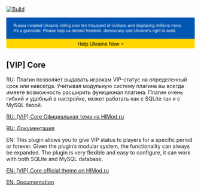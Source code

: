 [![Build](https://github.com/R1KO/VIP-Core/actions/workflows/build.yml/badge.svg?branch=master)](https://github.com/R1KO/VIP-Core/actions/workflows/build.yml)


[![Stand With Ukraine](https://raw.githubusercontent.com/vshymanskyy/StandWithUkraine/main/banner2-direct.svg)](https://vshymanskyy.github.io/StandWithUkraine/)


## [VIP] Core

RU: Плагин позволяет выдавать игрокам VIP-статус на определенный срок или навсегда.
Учитывая модульную систему плагина вы всегда имеете возможность расширить функционал плагина.
Плагин очень гибкий и удобный в настройке, может работать как с SQLite так и с MySQL базой.


[RU: [VIP] Core Официальная тема на HlMod.ru](http://hlmod.ru/resources/vip-core.245/)

[RU: Документация](https://r1ko.github.io/VIP-Core/)


EN: This plugin allows you to give VIP status to players for a specific period or forever. 
Given the plugin’s modular system, the functionality can always be expanded. 
The plugin is very flexible and easy to configure, it can work with both SQLite and MySQL database.

[EN: [VIP] Core official theme on HlMod.ru](http://hlmod.ru/resources/vip-core.245/)

[EN: Documentation](https://r1ko.github.io/VIP-Core/)
